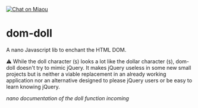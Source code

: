 [![Chat on Miaou][s4]][l4]

[s4]: https://miaou.dystroy.org/static/shields/room.svg
[l4]: https://miaou.dystroy.org/8?Javascript

# dom-doll

A nano Javascript lib to enchant the HTML DOM.

:warning: While the doll character (`$`) looks a lot like the dollar character (`$`), dom-doll doesn't try to mimic jQuery.
It makes jQuery useless in some new small projects but is neither a viable replacement in an already working application nor an alternative designed to please jQuery users or be easy to learn knowing jQuery.


*nano documentation of the doll function incoming*
